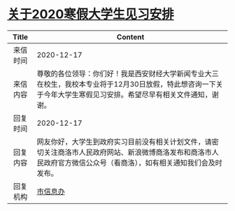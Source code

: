 # [关于2020寒假大学生见习安排](http://www.shangluo.gov.cn/zmhd/ldxxxx.jsp?urltype=leadermail.LeaderMailContentUrl&wbtreeid=1112&leadermailid=6709)

| Title |                                      Content                                       |
|:-----:|------------------------------------------------------------------------------------|
| 来信时间  | 2020-12-17                                                                         |
| 来信内容  | 尊敬的各位领导：你们好！我是西安财经大学新闻专业大三在校生，我校本专业将于12月30日放假，特此想咨询一下关于今年大学生寒假见习安排。希望尽早有相关文件通知，谢谢。 |
| 回复时间  | 2020-12-17                                                                         |
| 回复内容  | 网友你好，大学生到政府实习目前没有相关计划文件，请密切关注商洛市人民政府网站、新浪微博商洛发布和商洛市人民政府官方微信公众号（看商洛），如有相关通知我们会及时发布。 |
| 回复机构  | [市信息办](../../category/agencies/市信息办.md)                                            |